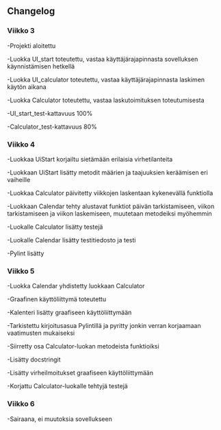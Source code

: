 ## Changelog

### Viikko 3


-Projekti aloitettu

-Luokka UI_start toteutettu, vastaa käyttäjärajapinnasta sovelluksen käynnistämisen hetkellä

-Luokka UI_calculator toteutettu, vastaa käyttäjärajapinnasta laskimen käytön aikana

-Luokka Calculator toteutettu, vastaa laskutoimituksen toteutumisesta

-UI_start_test-kattavuus 100%

-Calculator_test-kattavuus 80%


### Viikko 4

-Luokkaa UiStart korjailtu sietämään erilaisia virhetilanteita

-Luokkaan UiStart lisätty metodit määrien ja taajuuksien keräämisen eri vaiheille

-Luokkaa Calculator päivitetty viikkojen laskentaan kykenevällä funktiolla

-Luokkaan Calendar tehty alustavat funktiot päivän tarkistamiseen, viikon tarkistamiseen ja viikon laskemiseen, muutetaan metodeiksi myöhemmin

-Luokalle Calculator lisätty testejä

-Luokalle Calendar lisätty testitiedosto ja testi

-Pylint lisätty

### Viikko 5

-Luokka Calendar yhdistetty luokkaan Calculator

-Graafinen käyttöliittymä toteutettu

-Kalenteri lisätty graafiseen käyttöliittymään

-Tarkistettu kirjoitusasua Pylintillä ja pyritty jonkin verran korjaamaan vaatimusten mukaiseksi

-Siirretty osa Calculator-luokan metodeista funktioiksi

-Lisätty docstringit

-Lisätty virheilmoitukset graafiseen käyttöliittymään

-Korjattu Calculator-luokalle tehtyjä testejä

### Viikko 6

-Sairaana, ei muutoksia sovellukseen
